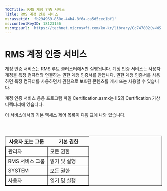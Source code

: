```yaml
---
TOCTitle: RMS 계정 인증 서비스
Title: RMS 계정 인증 서비스
ms:assetid: 'fb294969-850e-44b4-8f6a-ca5d5cec1bf1'
ms:contentKeyID: 18123156
ms:mtpsurl: 'https://technet.microsoft.com/ko-kr/library/Cc747802(v=WS.10)'
---
```


RMS 계정 인증 서비스
====================

계정 인증 서비스는 RMS 루트 클러스터에서만 실행됩니다. 계정 인증 서비스는 사용자 계정을 특정 컴퓨터와 연결하는 권한 계정 인증서를 만듭니다. 권한 계정 인증서를 사용하면 특정 컴퓨터를 사용하면서 권한으로 보호된 콘텐츠를 게시 또는 사용할 수 있습니다.

계정 인증 서비스 응용 프로그램 파일 Certification.asmx는 IIS의 Certification 가상 디렉터리에 있습니다.

이 서비스에서의 기본 액세스 제어 목록이 다음 표에 나와 있습니다.

###  

 
<table style="border:1px solid black;">
<colgroup>
<col width="50%" />
<col width="50%" />
</colgroup>
<thead>
<tr class="header">
<th>사용자 또는 그룹</th>
<th>기본 권한</th>
</tr>
</thead>
<tbody>
<tr class="odd">
<td style="border:1px solid black;">관리자</td>
<td style="border:1px solid black;">모든 권한</td>
</tr>
<tr class="even">
<td style="border:1px solid black;">RMS 서비스 그룹</td>
<td style="border:1px solid black;">읽기 및 실행</td>
</tr>
<tr class="odd">
<td style="border:1px solid black;">SYSTEM</td>
<td style="border:1px solid black;">모든 권한</td>
</tr>
<tr class="even">
<td style="border:1px solid black;">사용자</td>
<td style="border:1px solid black;">읽기 및 실행</td>
</tr>
</tbody>
</table>
